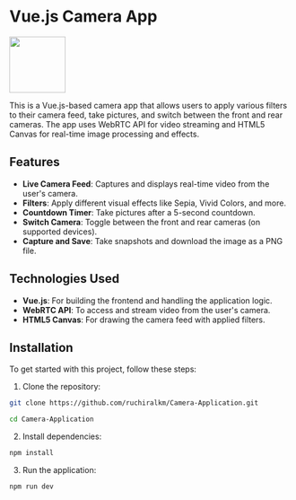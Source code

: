 # Vue.js Camera App

<img src="https://raw.githubusercontent.com/ruchiralkm/skill-icons/59059d9d1a2c092696dc66e00931cc1181a4ce1f/icons/VueJS-Light.svg" style="width:100px; height:auto;">

This is a Vue.js-based camera app that allows users to apply various filters to their camera feed, take pictures, and switch between the front and rear cameras. The app uses WebRTC API for video streaming and HTML5 Canvas for real-time image processing and effects.

## Features

- **Live Camera Feed**: Captures and displays real-time video from the user's camera.
- **Filters**: Apply different visual effects like Sepia, Vivid Colors, and more.
- **Countdown Timer**: Take pictures after a 5-second countdown.
- **Switch Camera**: Toggle between the front and rear cameras (on supported devices).
- **Capture and Save**: Take snapshots and download the image as a PNG file.

## Technologies Used

- **Vue.js**: For building the frontend and handling the application logic.
- **WebRTC API**: To access and stream video from the user's camera.
- **HTML5 Canvas**: For drawing the camera feed with applied filters.

## Installation

To get started with this project, follow these steps:

1. Clone the repository:
```bash
git clone https://github.com/ruchiralkm/Camera-Application.git
```

```bash
cd Camera-Application
```

2. Install dependencies:
```bash
npm install
```
3. Run the application:
```bash
npm run dev
```

